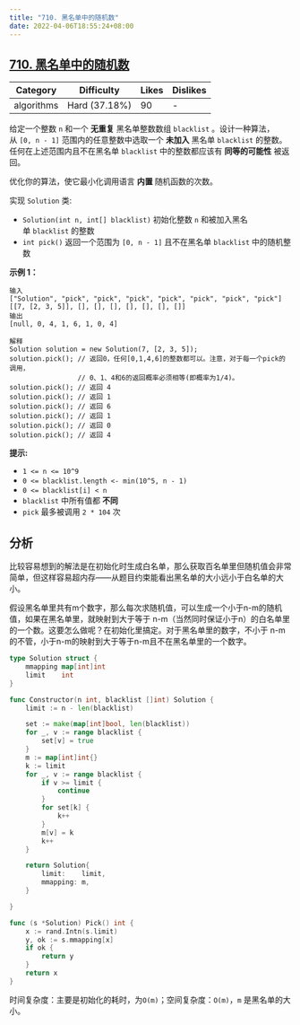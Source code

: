 ```yaml
---
title: "710. 黑名单中的随机数"
date: 2022-04-06T18:55:24+08:00
---
```


## [710. 黑名单中的随机数](https://leetcode-cn.com/problems/random-pick-with-blacklist/description/ "https://leetcode-cn.com/problems/random-pick-with-blacklist/description/")

| Category   | Difficulty    | Likes | Dislikes |
| ---------- | ------------- | ----- | -------- |
| algorithms | Hard (37.18%) | 90    | -        |

给定一个整数 `n` 和一个 **无重复** 黑名单整数数组 `blacklist` 。设计一种算法，从 `[0, n - 1]` 范围内的任意整数中选取一个 **未加入** 黑名单 `blacklist` 的整数。任何在上述范围内且不在黑名单 `blacklist` 中的整数都应该有 **同等的可能性** 被返回。

优化你的算法，使它最小化调用语言 **内置** 随机函数的次数。

实现 `Solution` 类:

- `Solution(int n, int[] blacklist)` 初始化整数 `n` 和被加入黑名单 `blacklist` 的整数
- `int pick()` 返回一个范围为 `[0, n - 1]` 且不在黑名单 `blacklist` 中的随机整数

**示例 1：**

```
输入
["Solution", "pick", "pick", "pick", "pick", "pick", "pick", "pick"]
[[7, [2, 3, 5]], [], [], [], [], [], [], []]
输出
[null, 0, 4, 1, 6, 1, 0, 4]

解释
Solution solution = new Solution(7, [2, 3, 5]);
solution.pick(); // 返回0，任何[0,1,4,6]的整数都可以。注意，对于每一个pick的调用，
                 // 0、1、4和6的返回概率必须相等(即概率为1/4)。
solution.pick(); // 返回 4
solution.pick(); // 返回 1
solution.pick(); // 返回 6
solution.pick(); // 返回 1
solution.pick(); // 返回 0
solution.pick(); // 返回 4
```

**提示:**

- `1 <= n <= 10^9`
- `0 <= blacklist.length <- min(10^5, n - 1)`
- `0 <= blacklist[i] < n`
- `blacklist` 中所有值都 **不同**
- `pick` 最多被调用 `2 * 104` 次

## 分析

比较容易想到的解法是在初始化时生成白名单，那么获取百名单里但随机值会非常简单，但这样容易超内存——从题目约束能看出黑名单的大小远小于白名单的大小。

假设黑名单里共有m个数字，那么每次求随机值，可以生成一个小于n-m的随机值，如果在黑名单里，就映射到大于等于 n-m（当然同时保证小于n）的白名单里的一个数。这要怎么做呢？在初始化里搞定。对于黑名单里的数字，不小于 n-m的不管，小于n-m的映射到大于等于n-m且不在黑名单里的一个数字。

```go
type Solution struct {
	mmapping map[int]int
	limit    int
}

func Constructor(n int, blacklist []int) Solution {
	limit := n - len(blacklist)

	set := make(map[int]bool, len(blacklist))
	for _, v := range blacklist {
		set[v] = true
	}
	m := map[int]int{}
	k := limit
	for _, v := range blacklist {
		if v >= limit {
			continue
		}
		for set[k] {
			k++
		}
		m[v] = k
		k++
	}

	return Solution{
		limit:    limit,
		mmapping: m,
	}

}

func (s *Solution) Pick() int {
	x := rand.Intn(s.limit)
	y, ok := s.mmapping[x]
	if ok {
		return y
	}
	return x
}
```

时间复杂度：主要是初始化的耗时，为`O(m)`；空间复杂度：`O(m)`，`m` 是黑名单的大小。
